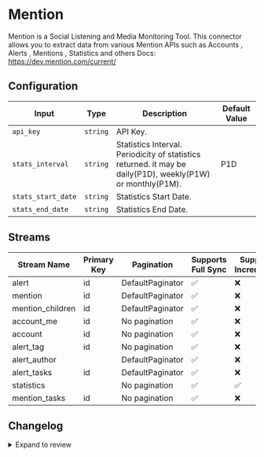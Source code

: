 # Mention
Mention is a Social Listening and Media Monitoring Tool.
This connector allows you to extract data from various Mention APIs such as Accounts , Alerts , Mentions , Statistics and others
Docs: https://dev.mention.com/current/

## Configuration

| Input | Type | Description | Default Value |
|-------|------|-------------|---------------|
| `api_key` | `string` | API Key.  |  |
| `stats_interval` | `string` | Statistics Interval. Periodicity of statistics returned. it may be daily(P1D), weekly(P1W) or monthly(P1M). | P1D |
| `stats_start_date` | `string` | Statistics Start Date.  |  |
| `stats_end_date` | `string` | Statistics End Date.  |  |

## Streams
| Stream Name | Primary Key | Pagination | Supports Full Sync | Supports Incremental |
|-------------|-------------|------------|---------------------|----------------------|
| alert | id | DefaultPaginator | ✅ |  ❌  |
| mention | id | DefaultPaginator | ✅ |  ❌  |
| mention_children | id | DefaultPaginator | ✅ |  ❌  |
| account_me | id | No pagination | ✅ |  ❌  |
| account | id | No pagination | ✅ |  ❌  |
| alert_tag | id | No pagination | ✅ |  ❌  |
| alert_author |  | DefaultPaginator | ✅ |  ❌  |
| alert_tasks | id | DefaultPaginator | ✅ |  ❌  |
| statistics |  | No pagination | ✅ |  ✅  |
| mention_tasks | id | No pagination | ✅ |  ❌  |

## Changelog

<details>
  <summary>Expand to review</summary>

| Version          | Date              | Pull Request | Subject        |
|------------------|-------------------|--------------|----------------|
| 0.0.31 | 2025-07-18 | [63371](https://github.com/airbytehq/airbyte/pull/63371) | Update connector icon |
| 0.0.30 | 2025-07-12 | [63251](https://github.com/airbytehq/airbyte/pull/63251) | Update dependencies |
| 0.0.29 | 2025-07-05 | [62662](https://github.com/airbytehq/airbyte/pull/62662) | Update dependencies |
| 0.0.28 | 2025-06-28 | [62328](https://github.com/airbytehq/airbyte/pull/62328) | Update dependencies |
| 0.0.27 | 2025-06-21 | [61894](https://github.com/airbytehq/airbyte/pull/61894) | Update dependencies |
| 0.0.26 | 2025-06-14 | [61123](https://github.com/airbytehq/airbyte/pull/61123) | Update dependencies |
| 0.0.25 | 2025-05-24 | [60594](https://github.com/airbytehq/airbyte/pull/60594) | Update dependencies |
| 0.0.24 | 2025-05-10 | [59844](https://github.com/airbytehq/airbyte/pull/59844) | Update dependencies |
| 0.0.23 | 2025-05-03 | [59249](https://github.com/airbytehq/airbyte/pull/59249) | Update dependencies |
| 0.0.22 | 2025-04-26 | [58806](https://github.com/airbytehq/airbyte/pull/58806) | Update dependencies |
| 0.0.21 | 2025-04-19 | [58161](https://github.com/airbytehq/airbyte/pull/58161) | Update dependencies |
| 0.0.20 | 2025-04-12 | [57682](https://github.com/airbytehq/airbyte/pull/57682) | Update dependencies |
| 0.0.19 | 2025-04-05 | [57053](https://github.com/airbytehq/airbyte/pull/57053) | Update dependencies |
| 0.0.18 | 2025-03-29 | [56033](https://github.com/airbytehq/airbyte/pull/56033) | Update dependencies |
| 0.0.17 | 2025-03-08 | [55461](https://github.com/airbytehq/airbyte/pull/55461) | Update dependencies |
| 0.0.16 | 2025-03-01 | [54830](https://github.com/airbytehq/airbyte/pull/54830) | Update dependencies |
| 0.0.15 | 2025-02-22 | [54334](https://github.com/airbytehq/airbyte/pull/54334) | Update dependencies |
| 0.0.14 | 2025-02-15 | [53826](https://github.com/airbytehq/airbyte/pull/53826) | Update dependencies |
| 0.0.13 | 2025-02-08 | [53290](https://github.com/airbytehq/airbyte/pull/53290) | Update dependencies |
| 0.0.12 | 2025-02-01 | [52758](https://github.com/airbytehq/airbyte/pull/52758) | Update dependencies |
| 0.0.11 | 2025-01-25 | [52241](https://github.com/airbytehq/airbyte/pull/52241) | Update dependencies |
| 0.0.10 | 2025-01-18 | [51795](https://github.com/airbytehq/airbyte/pull/51795) | Update dependencies |
| 0.0.9 | 2025-01-11 | [51180](https://github.com/airbytehq/airbyte/pull/51180) | Update dependencies |
| 0.0.8 | 2024-12-28 | [50607](https://github.com/airbytehq/airbyte/pull/50607) | Update dependencies |
| 0.0.7 | 2024-12-21 | [50107](https://github.com/airbytehq/airbyte/pull/50107) | Update dependencies |
| 0.0.6 | 2024-12-14 | [49601](https://github.com/airbytehq/airbyte/pull/49601) | Update dependencies |
| 0.0.5 | 2024-12-12 | [48998](https://github.com/airbytehq/airbyte/pull/48998) | Update dependencies |
| 0.0.4 | 2024-11-04 | [48258](https://github.com/airbytehq/airbyte/pull/48258) | Update dependencies |
| 0.0.3 | 2024-10-29 | [47841](https://github.com/airbytehq/airbyte/pull/47841) | Update dependencies |
| 0.0.2 | 2024-10-28 | [47538](https://github.com/airbytehq/airbyte/pull/47538) | Update dependencies |
| 0.0.1 | 2024-10-23 | | Initial release by [@ombhardwajj](https://github.com/ombhardwajj) via Connector Builder |

</details>
